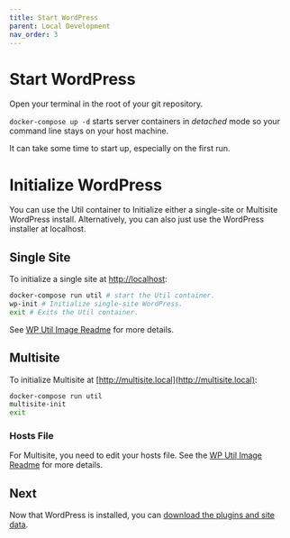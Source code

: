 ```yaml
---
title: Start WordPress
parent: Local Development
nav_order: 3
---
```

# Start WordPress

Open your terminal in the root of your git repository.

`docker-compose up -d` starts server containers in _detached_ mode so your command line stays on your host machine.

It can take some time to start up, especially on the first run.

# Initialize WordPress
You can use the Util container to Initialize either a single-site or Multisite WordPress install.
Alternatively, you can also just use the WordPress installer at localhost.

## Single Site
To initialize a single site at [http://localhost](http://localhost):

```sh
docker-compose run util # start the Util container.
wp-init # Initialize single-site WordPress.
exit # Exits the Util container.
```
See [WP Util Image Readme] for more details.

## Multisite
To initialize Multisite at [http://multisite.local](http://multisite.local):

```sh
docker-compose run util
multisite-init
exit
```

### Hosts File
For Multisite, you need to edit your hosts file. See the [WP Util Image Readme] for more details.

## Next
Now that WordPress is installed, you can [download the plugins and site data](sync).

[WP Util Image Readme]: https://hub.docker.com/r/rubidot/wputil

